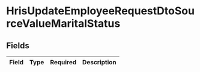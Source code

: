 # HrisUpdateEmployeeRequestDtoSourceValueMaritalStatus


## Fields

| Field       | Type        | Required    | Description |
| ----------- | ----------- | ----------- | ----------- |